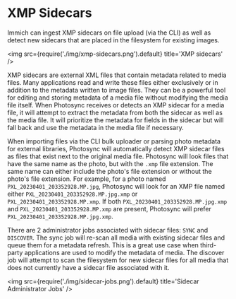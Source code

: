 # XMP Sidecars

Immich can ingest XMP sidecars on file upload (via the CLI) as well as detect new sidecars that are placed in the filesystem for existing images.

<img src={require('./img/xmp-sidecars.png').default} title='XMP sidecars' />

XMP sidecars are external XML files that contain metadata related to media files. Many applications read and write these files either exclusively or in addition to the metadata written to image files. They can be a powerful tool for editing and storing metadata of a media file without modifying the media file itself. When  Photosync  receives or detects an XMP sidecar for a media file, it will attempt to extract the metadata from both the sidecar as well as the media file. It will prioritize the metadata for fields in the sidecar but will fall back and use the metadata in the media file if necessary.

When importing files via the CLI bulk uploader or parsing photo metadata for external libraries,  Photosync  will automatically detect XMP sidecar files as files that exist next to the original media file.  Photosync  will look files that have the same name as the photo, but with the `.xmp` file extension. The same name can either include the photo's file extension or without the photo's file extension. For example, for a photo named `PXL_20230401_203352928.MP.jpg`,  Photosync  will look for an XMP file named either `PXL_20230401_203352928.MP.jpg.xmp` or `PXL_20230401_203352928.MP.xmp`. If both `PXL_20230401_203352928.MP.jpg.xmp` and `PXL_20230401_203352928.MP.xmp` are present,  Photosync  will prefer `PXL_20230401_203352928.MP.jpg.xmp`.

There are 2 administrator jobs associated with sidecar files: `SYNC` and `DISCOVER`. The sync job will re-scan all media with existing sidecar files and queue them for a metadata refresh. This is a great use case when third-party applications are used to modify the metadata of media. The discover job will attempt to scan the filesystem for new sidecar files for all media that does not currently have a sidecar file associated with it.

<img src={require('./img/sidecar-jobs.png').default} title='Sidecar Administrator Jobs' />
